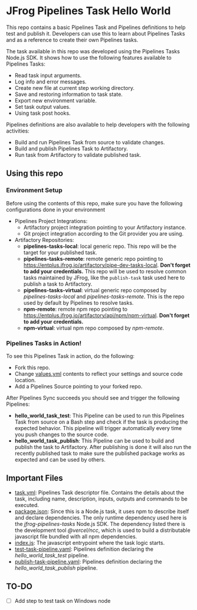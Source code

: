 # JFrog Pipelines Task Hello World

This repo contains a basic Pipelines Task and Pipelines definitions to help test and publish it. 
Developers can use this to learn about Pipelines Tasks and as a reference to create their own Pipelines tasks.

The task available in this repo was developed using the Pipelines Tasks Node.js SDK. 
It shows how to use the following features available to Pipelines Tasks:

- Read task input arguments.
- Log info and error messages.
- Create new file at current step working directory.
- Save and restoring information to task state.
- Export new environment variable.
- Set task output values.
- Using task post hooks.

Pipelines definitions are also available to help developers with the following activities:

- Build and run Pipelines Task from source to validate changes.
- Build and publish Pipelines Task to Artifactory.
- Run task from Artifactory to validate published task.

## Using this repo

### Environment Setup

Before using the contents of this repo, make sure you have the following configurations done in your environment

- Pipelines Project Integrations:
  - Artifactory project integration pointing to your Artifactory instance.
  - Git project integration according to the Git provider you are using.
- Artifactory Repositories:
  - **pipelines-tasks-local**: local generic repo. This repo will be the target for your published task.
  - **pipelines-tasks-remote**: remote generic repo pointing to https://entplus.jfrog.io/artifactory/pipe-dev-tasks-local. **Don't forget to add your credentials.**
  This repo will be used to resolve common tasks maintained by JFrog, like the `publish-task` task used here to publish a task to Artifactory.
  - **pipelines-tasks-virtual**: virtual generic repo composed by _pipelines-tasks-local_ and _pipelines-tasks-remote_.
This is the repo used by default by Pipelines to resolve tasks.
  - **npm-remote**: remote npm repo pointing to https://entplus.jfrog.io/artifactory/api/npm/npm-virtual. **Don't forget to add your credentials.**
  - **npm-virtual**: virtual npm repo composed by _npm-remote_.

### Pipelines Tasks in Action!

To see this Pipelines Task in action, do the following:

- Fork this repo.
- Change [values.yml](.jfrog-pipelines/values.yml) contents to reflect your settings and source code location.
- Add a Pipelines Source pointing to your forked repo.

After Pipelines Sync succeeds you should see and trigger the following Pipelines:

- **hello_world_task_test**: This Pipeline can be used to run this Pipelines Task from source on a Bash step and check
if the task is producing the expected behavior. This pipeline will trigger automatically every time you push changes to
the source code.
- **hello_world_task_publish**: This Pipeline can be used to build and publish the task to Artifactory. 
After publishing is done it will also run the recently published task to make sure the published package works as expected
and can be used by others.

## Important Files

- [task.yml](task.yml): Pipelines Task descriptor file. Contains the details 
about the task, including name, description, inputs, outputs and commands to be executed.
- [package.json](package.json): Since this is a Node.js task, it uses npm to describe itself and declare dependencies.
The only runtime dependency used here is the _jfrog-pipelines-tasks_ Node.js SDK. The dependency listed there is the 
development tool _@vercel/ncc_, which is used to build a distributable javascript file bundled with all npm dependencies.
- [index.js](src/index.js): The javascript entrypoint where the task logic starts.
- [test-task-pipeline.yaml](.jfrog-pipelines/test-task-pipeline.yaml): Pipelines definition declaring
the _hello_world_task_test_ pipeline.
- [publish-task-pipeline.yaml](.jfrog-pipelines/publish-task-pipeline.yaml): Pipelines definition declaring
the _hello_world_task_publish_ pipeline.

## TO-DO

- [ ] Add step to test task on Windows node
